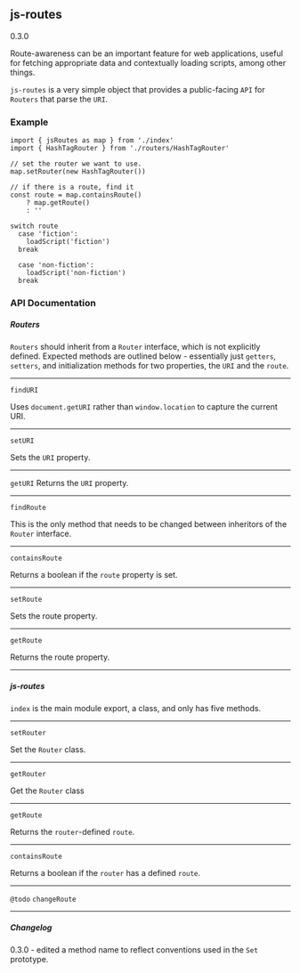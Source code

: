 ## js-routes

0.3.0

Route-awareness can be an important feature for web applications, useful for fetching appropriate data and contextually loading scripts, among other things.

`js-routes` is a very simple object that provides a public-facing `API` for `Routers` that parse the `URI`. 

### Example

```
import { jsRoutes as map } from './index'
import { HashTagRouter } from './routers/HashTagRouter'

// set the router we want to use.
map.setRouter(new HashTagRouter())

// if there is a route, find it
const route = map.containsRoute() 
    ? map.getRoute() 
    : ''

switch route
  case 'fiction':
    loadScript('fiction')
  break

  case 'non-fiction':
    loadScript('non-fiction')
  break

```

### API Documentation

##### Routers

`Routers` should inherit from a `Router` interface, which is not explicitly defined.  Expected methods are outlined below - essentially just `getters`, `setters`, and initialization methods for two properties, the `URI` and the `route`. 

---

`findURI`

Uses `document.getURI` rather than `window.location` to capture the current URI. 


---

`setURI`

Sets the `URI` property.

---

`getURI`
Returns the `URI` property. 

---

`findRoute`

This is the only method that needs to be changed between inheritors of the `Router` interface.   

---

`containsRoute`

Returns a boolean if the `route` property is set.

---

`setRoute`

Sets the route property. 

---

`getRoute`

Returns the route property.

---

##### js-routes

`index` is the main module export, a class, and only has five methods.

---

`setRouter`

Set the `Router` class.

---

`getRouter`

Get the `Router` class

---

`getRoute`

Returns the `router`-defined `route`.

---

`containsRoute`

Returns a boolean if the `router` has a defined `route`. 

----

`@todo`
`changeRoute`

  

---

##### Changelog

0.3.0 - edited a method name to reflect conventions used in the `Set` prototype.
